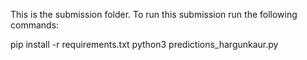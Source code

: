 This is the submission folder.
To run this submission run the following commands:

pip install -r requirements.txt
python3 predictions_hargunkaur.py